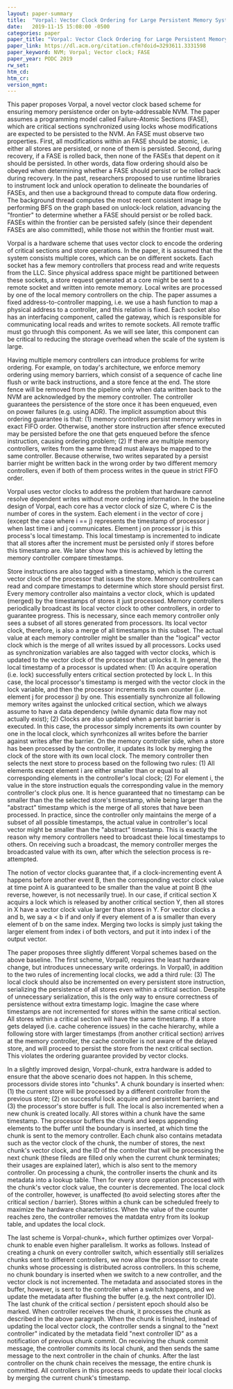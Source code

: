 ```yaml
---
layout: paper-summary
title:  "Vorpal: Vector Clock Ordering for Large Persistent Memory Systems"
date:   2019-11-15 15:08:00 -0500
categories: paper
paper_title: "Vorpal: Vector Clock Ordering for Large Persistent Memory Systems"
paper_link: https://dl.acm.org/citation.cfm?doid=3293611.3331598
paper_keyword: NVM; Vorpal; Vector clock; FASE
paper_year: PODC 2019
rw_set:
htm_cd:
htm_cr:
version_mgmt:
---
```


This paper proposes Vorpal, a novel vector clock based scheme for ensuring memory persistence order on byte-addressable 
NVM. The paper assumes a programming model called Failure-Atomic Sections (FASE), which are critical sections synchronized
using locks whose modifications are expected to be persisted to the NVM. An FASE must observe two properties. First, all
modifications within an FASE should be atomic, i.e. either all stores are persisted, or none of them is persisted. Second,
during recovery, if a FASE is rolled back, then none of the FASEs that depent on it should be persisted. In other words,
data flow ordering should also be obeyed when determining whether a FASE should persist or be rolled back during recovery.
In the past, researchers proposed to use runtime libraries to instrument lock and unlock operation to delineate the boundaries
of FASEs, and then use a background thread to compute data flow ordering. The background thread computes the most recent
consistent image by performing BFS on the graph based on unlock-lock relation, advancing the "frontier" to determine whether
a FASE should persist or be rolled back. FASEs within the frontier can be persisted safely (since their dependent FASEs
are also committed), while those not within the frontier must wait.

Vorpal is a hardware scheme that uses vector clock to encode the ordering of critical sections and store operations. 
In the paper, it is assumed that the system consists multiple cores, which can be on different sockets. Each socket
has a few memory controllers that process read and write requests from the LLC. Since physical address space might be 
partitioned between these sockets, a store request generated at a core might be sent to a remote socket and written
into remote memory. Local writes are processed by one of the local memory controllers on the chip. The paper assumes 
a fixed address-to-controller mapping, i.e. we use a hash function to map a physical address to a controller, and this 
relation is fixed. Each socket also has an interfacing component, called the gateway, which is responsible for communicating 
local reads and writes to remote sockets. All remote traffic must go thruogh this component. As we will see later, this
component can be critical to reducing the storage overhead when the scale of the system is large.

Having multiple memory controllers can introduce problems for write ordering. For example, on today's architecture, we 
enforce memory ordering using memory barriers, which consist of a sequence of cache line flush or write back instructions, 
and a store fence at the end. The store fence will be removed from the pipeline only when data written back to the NVM 
are acknowledged by the memory controller. The controller guarantees the persistence of the store once it has been 
enqueued, even on power failures (e.g. using ADR). The implicit assumption about this ordering guarantee is that: (1) memory
controllers persist memory writes in exact FIFO order. Otherwise, another store instruction after sfence executed may be 
persisted before the one that gets enqueued before the sfence instruction, causing ordering problem; (2) If there are 
multiple memory controllers, writes from the same thread must always be mapped to the same controller. Because otherwise,
two writes separated by a persist barrier might be written back in the wrong order by two different memory controllers,
even if both of them process writes in the queue in strict FIFO order. 

Vorpal uses vector clocks to address the problem that hardware cannot resolve dependent writes without more ordering
information. In the baseline design of Vorpal, each core has a vector clock of size C, where C is the number of cores
in the system. Each element i in the vector of core j (except the case where i == j) represents the timestamp of processor 
j when last time i and j communicates. Element j on processor j is this process's local timestamp. This local timestamp
is incremented to indicate that all stores after the increment must be persisted only if stores before this timestamp
are. We later show how this is achieved by letting the memory controller compare timestamps. 

Store instructions are also tagged with a timestamp, which is the current vector clock of the processor that issues the 
store. Memory controllers can read and compare timestamps to determine which store should persist first. Every memory
controller also maintains a vector clock, which is updated (merged) by the timestamps of stores it just processed. Memory
controllers periodically broadcast its local vector clock to other controllers, in order to guarantee progress. This is 
necessary, since each memory controller only sees a subset of all stores generated from processors. Its local vector
clock, therefore, is also a merge of all timestamps in this subset. The actual value at each memory controller might
be smaller than the "logical" vector clock which is the merge of all writes issued by all processors. Locks used
as synchronization variables are also tagged with vector clocks, which is updated to the vector clock of the processor
that unlocks it. In general, the local timestamp of a processor is updated when: (1) An acquire operation (i.e. lock) 
successfully enters critical section protected by lock L. In this case, the local processor's timestamp is merged with
the vector clock in the lock variable, and then the processor increments its own counter (i.e. element j for processor j)
by one. This essentially synchronize all following memory writes against the unlocked critical section, which we always
assume to have a data dependency (while dynamic data flow may not actually exist); (2) Clocks are also updated when
a persist barrier is executed. In this case, the processor simply increments its own counter by one in the local clock, 
which synrhconizes all writes before the barrier against writes after the barrier. On the memory controller side, when
a store has been processed by the controller, it updates its lock by merging the clock of the store with its own local 
clock. The memory controller then selects the next store to process based on the following two rules: (1) All elements 
except element i are either smaller than or equal to all corresponding elements in the controller's local clock; 
(2) For element i, the value in the store instruction equals the corresponding value in the memory controller's clock 
plus one. It is hence guaranteed that no timestamp can be smaller than the the selected store's timestamp, while being
larger than the "abstract" timestamp which is the merge of all stores that have been processed. In practice, since 
the controller only maintains the merge of a subset of all possible timestamps, the actual value in controller's 
local vector might be smaller than the "abstract" timestamp. This is exactly the reason why memory controllers 
need to broadcast theie local timestamps to others. On receiving such a broadcast, the memory controller merges the 
broadcasted value with its own, after which the selection process is re-attempted.

The notion of vector clocks guarantee that, if a clock-incrementing event A happens before another event B, then the 
corresponding vector clock value at time point A is guaranteed to be smaller than the value at point B (the reverse,
however, is not necessarily true). In our case, if critical section X acquirs a lock which is released by another critical 
section Y, then all stores in X have a vector clock value larger than stores in Y. For vector clocks a and b, we say a < b 
if and only if every element of a is smaller than every element of b on the same index. Merging two locks is simply
just taking the larger element from index i of both vectors, and put it into index i of the output vector.

The paper proposes three slightly different Vorpal schemes based on the above baseline. The first scheme, Vorpal0, requires 
the least hardware change, but introduces unnecessary write orderings. In Vorpal0, in addition to the two rules of 
incrementing local clocks, we add a third rule: (3) The local clock should also be incremented on every persistent store
instruction, serializing the persistence of all stores even within a critical section. Despite of unnecessary serialization,
this is the only way to ensure correctness of persistence without extra timestamp logic. Imagine the case where timestamps 
are not incremented for stores within the same critical section. All stores within a critical section will have the same 
timestamp. If a store gets delayed (i.e. cache coherence issues) in the cache hierarchy, while a following store with
larger timestamps (from another critical section) arrives at the memory controller, the cache controller is not aware
of the delayed store, and will proceed to persist the store from the next critical section. This violates the ordering
guarantee provided by vector clocks.

In a slightly improved design, Vorpal-chunk, extra hardware is added to ensure that the above scenario does not happen.
In this scheme, processors divide stores into "chunks". A chunk boundary is inserted when: (1) the current store 
will be processed by a different controller from the previous store; (2) on successful lock acquire and persistent barriers;
and (3) the processor's store buffer is full. The local is also incremented when a new chunk is created locally.
All stores within a chunk have the same timestamp. The processor buffers the chunk and keeps appending elements to the buffer
until the boundary is inserted, at which time the chunk is sent to the memory controller. Each chunk also contains metadata
such as the vector clock of the chunk, the number of stores, the next chunk's vector clock, and the ID of the controller
that will be processing the next chunk (these fileds are filled only when the current chunk terminates; their usages are
explained later), which is also sent to the memory controller. On processing a chunk, the controller inserts the chunk 
and its metadata into a lookup table. Then for every store operation processed with the chunk's vector clock value, the 
counter is decremented. The local clock of the controller, however, is unaffected (to avoid selecting stores after the 
critical section / barrier). Stores within a chunk can be scheduled freely to maximize the hardware characteristics. 
When the value of the counter reaches zero, the controller removes the matdata entry from its lookup table, and updates 
the local clock. 

The last scheme is Vorpal-chunk+, which further optimizes over Vorpal-chunk to enable even higher parallelism. It works 
as follows. Instead of creating a chunk on every controller switch, which essentially still serializes chunks sent to
different controllers, we now allow the processor to create chunks whose processing is distributed across controllers. 
In this scheme, no chunk boundary is inserted when we switch to a new controller, and the vector clock is not
incremented. The metadata and associated stores in the buffer, however, is sent to the controller when a switch happens,
and we update the metadata after flushing the buffer (e.g. the next controller ID). The last chunk of the critical section / 
persistent epoch should also be marked. When controller receives the chunk, it processes the chunk as described in the 
above paragraph. When the chunk is finished, instead of updating the local vector clock, the controller sends a 
singnal to the "next controller" indicated by the metadata field "next controller ID" as a notification of previous chunk
commit. On receiving the chunk commit message, the controller commits its local chunk, and then sends the same 
message to the next controller in the chain of chunks. After the last controller on the chunk chain receives the 
message, the entire chunk is committed. All controllers in this process needs to update their local clocks by
merging the current chunk's timestamp. 
